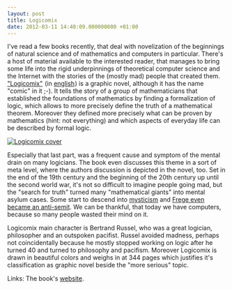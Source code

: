 ```yaml
---
layout: post
title: Logicomix
date: 2012-03-11 14:40:09.000000000 +01:00
---
```

I've read a few books recently, that deal with novelization of the beginnings of natural science and of mathematics and computers in particular. There's a host of material available to the interested reader, that manages to bring some life into the rigid underpinnings of theoretical computer science and the Internet with the stories of the (mostly mad) people that created them. <a href="http://www.amazon.de/gp/product/3864970040/ref=as_li_ss_tl?ie=UTF8&tag=timben08-21&linkCode=as2&camp=1638&creative=19454&creativeASIN=3864970040">"Logicomix"</a><img src="http://www.assoc-amazon.de/e/ir?t=timben08-21&l=as2&o=3&a=3864970040" width="1" height="1" border="0" alt="" style="border:none !important; margin:0px !important;" /> (in <a href="http://www.amazon.de/gp/product/1596914521/ref=as_li_ss_tl?ie=UTF8&tag=timben08-21&linkCode=as2&camp=1638&creative=19454&creativeASIN=1596914521">english</a><img src="http://www.assoc-amazon.de/e/ir?t=timben08-21&l=as2&o=3&a=1596914521" width="1" height="1" border="0" alt="" style="border:none !important; margin:0px !important;" />) is a graphic novel, although it has the name "comic" in it ;-). It tells the story of a group of mathematicians that established the foundations of mathematics by finding a formalization of logic, which allows to more precisely define the truth of a mathematical theorem. Moreover they defined more precisely what can be proven by mathematics (hint: not everything) and which aspects of everyday life can be described by formal logic.

<a href="http://www.amazon.de/gp/product/1596914521/ref=as_li_ss_tl?ie=UTF8&tag=timben08-21&linkCode=as2&camp=1638&creative=19454&creativeASIN=1596914521"><img src="http://upload.wikimedia.org/wikipedia/en/6/60/Logicomix_cover.jpg" alt="Logicomix cover" /></a>

Especially that last part, was a frequent cause and symptom of the mental drain on many logicians. The book even discusses this theme in a sort of meta level, where the authors discussion is depicted in the novel, too. Set in the end of the 19th century and the beginning of the 20th century up until the second world war, it's not so difficult to imagine people going mad, but the "search for truth" turned many "mathematical giants" into mental asylum cases. Some start to descend into <a href="http://en.wikipedia.org/wiki/Georg_Cantor">mysticism</a> and <a href="http://en.wikipedia.org/wiki/Gottlob_Frege#1924_diary">Frege even became an anti-semit</a>. We can be thankful, that today we have computers, because so many people wasted their mind on it.

Logicomix main character is Bertrand Russel, who was a great logician, philosopher and an outspoken pacifist. Russel avoided madness, perhaps not coincidentally because he mostly stopped working on logic after he turned 40 and turned to philosophy and pacifism. Moreover Logicomix is drawn in beautiful colors and weighs in at 344 pages which justifies it's classification as graphic novel beside the "more serious" topic.

Links:
The book's <a href="http://www.logicomix.com/en/">website</a>.
